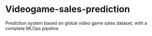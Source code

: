 # Videogame-sales-prediction
Prediction system based on global video game sales dataset, with a complete MLOps pipeline
